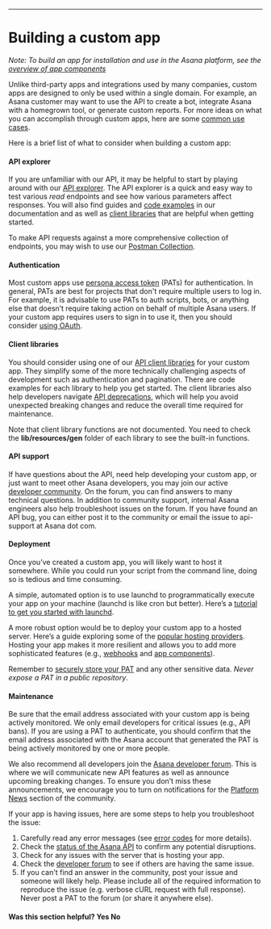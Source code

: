 <hr class="full-line">

# Building a custom app
<a id="custom-apps"></a>

_Note: To build an app for installation and use in the Asana platform, see the [overview of app components](/docs/overview-of-app-components)_

Unlike third-party apps and integrations used by many companies, custom apps are designed to only be used within a single domain. For example, an Asana customer may want to use the API to create a bot, integrate Asana with a homegrown tool, or generate custom reports. For more ideas on what you can accomplish through custom apps, here are some [common use cases](/docs/common-use-cases).

Here is a brief list of what to consider when building a custom app:

#### API explorer 
If you are unfamiliar with our API, it may be helpful to start by playing around with our [API explorer](/docs/api-explorer). The API explorer is a quick and easy way to test various _read_ endpoints and see how various parameters affect responses. You will also find guides and [code examples](/docs/examples) in our documentation and as well as [client libraries](/docs/client-libraries) that are helpful when getting started.

To make API requests against a more comprehensive collection of endpoints, you may wish to use our [Postman Collection](/docs/using-postman).

#### Authentication
Most custom apps use [persona access token](/docs/personal-access-token) (PATs) for authentication. In general, PATs are best for projects that don't require multiple users to log in. For example, it is advisable to use PATs to auth scripts, bots, or anything else that doesn’t require taking action on behalf of multiple Asana users. If your custom app requires users to sign in to use it, then you should consider [using OAuth](/docs/oauth).  

#### Client libraries
You should consider using one of our [API client libraries](/docs/client-libraries) for your custom app. They simplify some of the more technically challenging aspects of development such as authentication and pagination. There are code examples for each library to help you get started. The client libraries also help developers navigate [API deprecations](/docs/communicating-about-breaking-changes), which will help you avoid unexpected breaking changes and reduce the overall time required for maintenance. 

Note that client library functions are not documented. You need to check the **lib/resources/gen** folder of each library to see the built-in functions.  

#### API support 
If have questions about the API, need help developing your custom app, or just want to meet other Asana developers, you may join our active [developer community](https://forum.asana.com/c/api/24). On the forum, you can find answers to many technical questions. In addition to community support, internal Asana engineers also help troubleshoot issues on the forum. If you have found an API bug, you can either post it to the community or email the issue to api-support at Asana dot com.

#### Deployment 
Once you’ve created a custom app, you will likely want to host it somewhere. While you could run your script from the command line, doing so is tedious and time consuming.

A simple, automated option is to use launchd to programmatically execute your app on your machine (launchd is like cron but better). Here’s a [tutorial to get you started with launchd](https://medium.com/@chetcorcos/a-simple-launchd-tutorial-9fecfcf2dbb3).

A more robust option would be to deploy your custom app to a hosted server. Here’s a guide exploring some of the [popular hosting providers](/docs/hosting). Hosting your app makes it more resilient and allows you to add more sophisticated features (e.g., [webhooks](/docs/overview-of-webhooks) and [app components](/docs/overview-of-app-components)). 

Remember to [securely store your PAT](https://www.freecodecamp.org/news/how-to-securely-store-api-keys-4ff3ea19ebda/) and any other sensitive data. _Never expose a PAT in a public repository_. 

#### Maintenance 
Be sure that the email address associated with your custom app is being actively monitored. We only email developers for critical issues (e.g., API bans). If you are using a PAT to authenticate, you should confirm that the email address associated with the Asana account that generated the PAT is being actively monitored by one or more people. 

We also recommend all developers join the [Asana developer forum](https://forum.asana.com/c/api/24). This is where we will communicate new API features as well as announce upcoming breaking changes. To ensure you don’t miss these announcements, we encourage you to turn on notifications for the [Platform News](https://forum.asana.com/c/api/news/97) section of the community.

If your app is having issues, here are some steps to help you troubleshoot the issue:

1. Carefully read any error messages (see [error codes](/docs/errors) for more details). 
2. Check the [status of the Asana API](https://status.asana.com/) to confirm any potential disruptions.
3. Check for any issues with the server that is hosting your app.
4. Check the [developer forum](https://forum.asana.com/c/api/24) to see if others are having the same issue.
5. If you can't find an answer in the community, post your issue and someone will likely help. Please include all of the required information to reproduce the issue (e.g. verbose cURL request with full response). Never post a PAT to the forum (or share it anywhere else). 

<div>
  <div class="docs-developer-satisfaction-content">
      <h4>Was this section helpful? <a class="positiveFeedback-DevSatisfaction" style="cursor:pointer;">Yes </a><a class="negativeFeedback-DevSatisfaction" style="cursor:pointer;">No</a></h4>
  </div>
</div>